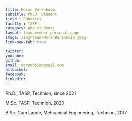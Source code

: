 ```yaml
---
title: Moran Barenboim
subtitle: Ph.D. Student
field : Robotics
faculty : TASP
category: phd_students
layout: team_member_personal_page
image: /img/team/MoranBarenboim.jpeg
link-new-tab: true

twitter:
youtube:
github:
email: moranboim@gmail.com
bitbucket: 
facebook:
linkedin:
---
```


Ph.D., TASP, Technion, since 2021

M.Sc. TASP, Technion, 2020

B.Sc. Cum Laude, Mehcanical Engineering, Technion, 2017



<!-- {% bibliography --query @*[year=2023] --group_by none %}
{% bibliography -q @*[c ~= {{ V. Indelman }}] %}
{% bibliography --sort authors %} -->
